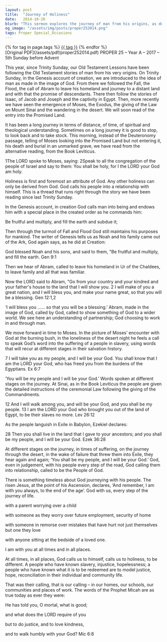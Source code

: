 ```yaml
---
layout: post
title:  "Journey of Holiness"
date:   2014-10-26
blurb: "This sermon explores the journey of man from his origins, as depicted in the Old Testament. It emphasizes the concept of holiness as an attribute of God and the call to holiness for mankind. The sermon also highlights the timeless nature of God's presence with his people through all stages of life and calls for justice, hope, and reconciliation in individual and community life."
og_image: "/assets/img/posts/proper252014.png"
tags: Proper Special_Occasions
---    
```

<div class="tag-pills">
    {% for tag in page.tags %}
    <a href="{{ site.baseurl }}/tag/{{ tag | slugify }}" class="tag-pill">{{ tag }}</a>
    {% endfor %}
</div>
[Original PDF](/assets/pdf/proper252014.pdf)
PROPER 25 – Year A – 2017 – 5th Sunday before Advent

This year, since Trinity Sunday, our Old Testament Lessons have been following the Old Testament stories of man from his very origins. On Trinity Sunday, in the Genesis account of creation, we are introduced to the idea of man as made in the image of God. From there we followed the Fall, the Flood, the call of Abram to leave his homeland and journey to a distant land and with that the promise of descendants. There then follow the stories of Isaac, of Jacob and Joseph and the captivity in Egypt. Then, more recently we have seen the emergence of Moses, the Exodus, the giving of the Law on Mount Sinai and the wandering in the desert. We will soon read of the entry into the Promised Land.

It has been a long journey in terms of distance, of time, of spiritual and theological understanding. Sometimes on a long journey it is good to stop, to look back and to take stock. This morning, instead of the Deuteronomy passage, telling of Moses looking into the Promised Land but not entering it, his death and burial in an unmarked grave, we have read from the alternative reading, from the Book Leviticus.

1The LORD spoke to Moses, saying: 2Speak to all the congregation of the people of Israel and say to them: You shall be holy, for I the LORD your God am holy.

Holiness is first and foremost an attribute of God. Any other holiness can only be derived from God. God calls his people into a relationship with himself. This is a thread that runs right through the story we have been reading since last Trinity Sunday.

In the Genesis account, in creation God calls man into being and endows him with a special place in the created order as he commands him:

Be fruitful and multiply, and fill the earth and subdue it;

Then through the turmoil of Fall and Flood God still maintains his purposes for mankind. The writer of Genesis tells us as Noah and his family came out of the Ark, God again says, as he did at Creation:

God blessed Noah and his sons, and said to them, "Be fruitful and multiply, and fill the earth. Gen 9:1

Then we hear of Abram, called to leave his homeland in Ur of the Chaldees, to leave family and all that was familiar.

Now the LORD said to Abram, "Go from your country and your kindred and your father's house to the land that I will show you. 2 I will make of you a great nation, and I will bless you, and make your name great, so that you will be a blessing. Gen 12:1,2

‘I will bless you …… so that you will be a blessing.’ Abram, made in the image of God, called by God, called to show something of God to a wider world. We see here an understanding of partnership; God choosing to work in and through man.

We move forward in time to Moses. In the picture of Moses’ encounter with God at the burning bush, in the loneliness of the desert night he feels a call to speak God’s word into the suffering of a people in slavery, using words that will recur at different stages in their salvation history.

7 I will take you as my people, and I will be your God. You shall know that I am the LORD your God, who has freed you from the burdens of the Egyptians. Ex 6:7

‘You will be my people and I will be your God.’ Words spoken at different stages on the journey. At Sinai, as in the Book Leviticus the people are given the detailed instructions of the ceremonial Law following the giving of the Commandments.

12 And I will walk among you, and will be your God, and you shall be my people. 13 I am the LORD your God who brought you out of the land of Egypt, to be their slaves no more. Lev 26:12

As the people languish in Exile in Babylon, Ezekiel declares:

28 Then you shall live in the land that I gave to your ancestors; and you shall be my people, and I will be your God. Ezek 36:28

At different stages on the journey, in times of suffering, on the journey through the desert, in the wake of failure that threw them into Exile, they hear again and again; ‘You shall be my people, and I will be your God.’ God, even in judgement, with his people every step of the road, God calling them into relationship, called to be the People of God.

There is something timeless about God journeying with his people. The risen Jesus, at the point of his Ascension, declares, ‘And remember, I am with you always, to the end of the age’. God with us, every step of the journey of life.

with a parent worrying over a child

with someone as they worry over future employment, security of home

with someone in remorse over mistakes that have hurt not just themselves but one they love

with anyone sitting at the bedside of a loved one.

I am with you at all times and in all places.

At all times, in all places, God calls us to himself, calls us to holiness, to be different. A people who have known slavery, injustice, hopelessness; a people who have known what it is to be redeemed are to model justice, hope, reconciliation in their individual and community life.

That was their calling, that is our calling – in our homes, our schools, our communities and places of work. The words of the Prophet Micah are as true today as ever they were:

He has told you, O mortal, what is good;

and what does the LORD require of you

but to do justice, and to love kindness,

and to walk humbly with your God? Mic 6:8
